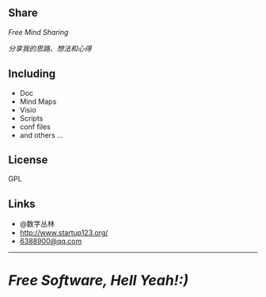 ## Share
*Free Mind Sharing*

*分享我的思路、想法和心得*

## Including
- Doc
- Mind Maps
- Visio
- Scripts
- conf files
- and others ...

## License
GPL


## Links
- @数字丛林
- <http://www.startup123.org/>
- <6388900@qq.com>

---
*Free Software, Hell Yeah!:)*
==



